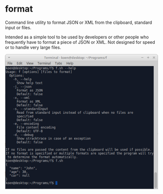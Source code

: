 # format
Command line utility to format JSON or XML from the clipboard, standard input or files.

Intended as a simple tool to be used by developers or other people who frequently have to format a piece of JSON or XML.
Not designed for speed or to handle very large files.


![Screenshot](/screenshot.png?raw=true "Screenshot")
